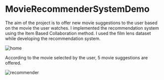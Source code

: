 
# MovieRecommenderSystemDemo

The aim of the project is to offer new movie suggestions to the user based on the movie the user watches. I implemented the recommendation system using the Item Based Collaboration method. I used the film lens dataset while developing the recommendation system.


![home](https://user-images.githubusercontent.com/24978269/122039008-e39bbb80-cdde-11eb-9ba1-95f4d4f73111.PNG)


According to the movie selected by the user, 5 movie suggestions are offered.

![recommender](https://user-images.githubusercontent.com/24978269/122039051-ec8c8d00-cdde-11eb-8cf7-eabce2a9de47.PNG)

